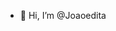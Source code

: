 - 👋 Hi, I’m @Joaoedita

<!---
Joaoedita/Joaoedita is a ✨ special ✨ repository because its `README.md` (this file) appears on your GitHub profile.
You can click the Preview link to take a look at your changes.
--->
